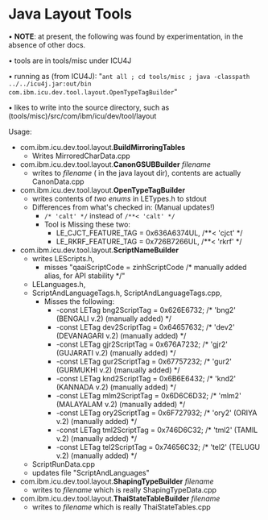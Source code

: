 # Java Layout Tools

• **NOTE**: at present, the following was found by experimentation, in the
absence of other docs.

• tools are in tools/misc under ICU4J

• running as (from ICU4J): "`ant all ; cd tools/misc ; java -classpath
../../icu4j.jar:out/bin com.ibm.icu.dev.tool.layout.OpenTypeTagBuilder`"

• likes to write into the source directory, such as
(tools/misc)/src/com/ibm/icu/dev/tool/layout

Usage:

*   com.ibm.icu.dev.tool.layout.**BuildMirroringTables**
    *   Writes MirroredCharData.cpp
*   com.ibm.icu.dev.tool.layout.**CanonGSUBBuilder** *filename*
    *   writes to *filename* ( in the java layout dir), contents are actually
        CanonData.cpp
*   com.ibm.icu.dev.tool.layout.**OpenTypeTagBuilder**
    *   writes contents of *two enums* in LETypes.h to stdout
    *   Differences from what's checked in: (Manual updates!)
        *   `/* 'calt' */` instead of `/**< 'calt' */`
        *   Tool is Missing these two:
            *   LE_CJCT_FEATURE_TAG = 0x636A6374UL, /\*\*< 'cjct' \*/
            *   LE_RKRF_FEATURE_TAG = 0x726B7266UL, /\*\*< 'rkrf' \*/
*   com.ibm.icu.dev.tool.layout.**ScriptNameBuilder**
    *   writes LEScripts.h,
        *   misses "qaaiScriptCode = zinhScriptCode /\* manually added alias,
            for API stability \*/"
    *   LELanguages.h,
    *   ScriptAndLanguageTags.h, ScriptAndLanguageTags.cpp,
        *   Misses the following:
            *   -const LETag bng2ScriptTag = 0x626E6732; /\* 'bng2' (BENGALI
                v.2) (manually added) \*/
            *   -const LETag dev2ScriptTag = 0x64657632; /\* 'dev2' (DEVANAGARI
                v.2) (manually added) \*/
            *   -const LETag gjr2ScriptTag = 0x676A7232; /\* 'gjr2' (GUJARATI
                v.2) (manually added) \*/
            *   -const LETag gur2ScriptTag = 0x67757232; /\* 'gur2' (GURMUKHI
                v.2) (manually added) \*/
            *   -const LETag knd2ScriptTag = 0x6B6E6432; /\* 'knd2' (KANNADA
                v.2) (manually added) \*/
            *   -const LETag mlm2ScriptTag = 0x6D6C6D32; /\* 'mlm2' (MALAYALAM
                v.2) (manually added) \*/
            *   -const LETag ory2ScriptTag = 0x6F727932; /\* 'ory2' (ORIYA v.2)
                (manually added) \*/
            *   -const LETag tml2ScriptTag = 0x746D6C32; /\* 'tml2' (TAMIL v.2)
                (manually added) \*/
            *   -const LETag tel2ScriptTag = 0x74656C32; /\* 'tel2' (TELUGU v.2)
                (manually added) \*/
    *   ScriptRunData.cpp
    *   updates file "ScriptAndLanguages"
*   com.ibm.icu.dev.tool.layout.**ShapingTypeBuilder** *filename*
    *   writes to *filename* which is really ShapingTypeData.cpp
*   com.ibm.icu.dev.tool.layout.**ThaiStateTableBuilder** *filename*
    *   writes to *filename* which is really ThaiStateTables.cpp

